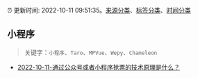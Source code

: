 :alarm_clock: 更新时间: 2022-10-11 09:51:35。[来源分类](../README.md)、[标签分类](../TAGS.md)、[时间分类](../TIMELINE.md)

## 小程序


> 关键字：`小程序`、`Taro`、`MPVue`、`Wepy`、`Chameleon`



- [2022-10-11-通过公众号或者小程序抢票的技术原理是什么？](https://www.v2ex.com/t/886111) 